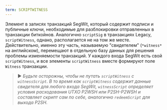 ```yaml
---
term: SCRIPTWITNESS
---
```


Элемент в записях транзакций SegWit, который содержит подписи и публичные ключи, необходимые для разблокировки отправленных в транзакции биткойнов. Аналогично `scriptSig` в транзакциях Legacy, `scriptWitness`, однако, располагается не на том же месте. Действительно, именно эту часть, называемую "свидетелем" (`*witness*` на английском), перемещают в отдельную базу данных для решения проблемы изменяемости транзакций. У каждого входа SegWit есть свой `scriptWitness`, и все элементы `scriptWitness` вместе формируют поле `Witness` транзакции.

> ► *Будьте осторожны, чтобы не путать `scriptWitness` с `witnessScript`. В то время как `scriptWitness` содержит данные свидетеля для любого входа SegWit, `witnessScript` определяет условия расходования UTXO P2WSH или P2SH-P2WSH и составляет скрипт сам по себе, аналогично `redeemScript` для выхода P2SH.*